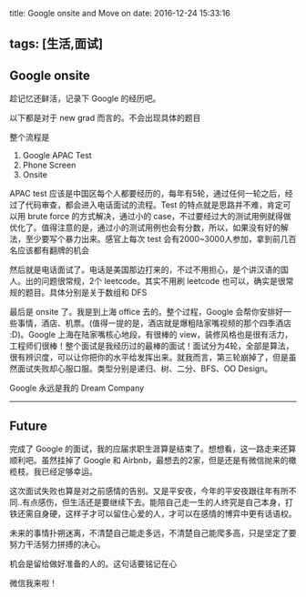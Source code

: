 title: Google onsite and Move on
date: 2016-12-24 15:33:16

tags: [生活,面试]
---

## Google onsite

趁记忆还鲜活，记录下 Google 的经历吧。

<!--more-->

以下都是对于 new grad 而言的。不会出现具体的题目

整个流程是 

1. Google APAC Test
2. Phone Screen
3. Onsite

APAC test 应该是中国区每个人都要经历的，每年有5轮，通过任何一轮之后，经过了代码审查，都会进入电话面试的流程。Test 的特点就是思路并不难，肯定可以用 brute force 的方式解决，通过小的 case，不过要经过大的测试用例就得做优化了。值得注意的是，通过小的测试用例也会有分数，所以，如果没有好的解法，至少要写个暴力出来。感官上每次 test 会有2000~3000人参加，拿到前几百名应该都有翻牌的机会

然后就是电话面试了。电话是美国那边打来的，不过不用担心，是个讲汉语的国人。出的问题很常规，2个 leetcode。其实不用刷 leetcode 也可以，确实是很常规的题目。具体分别是关于数组和 DFS

最后是 onsite 了。我是到上海 office 去的。整个过程，Google 会帮你安排好一些事情，酒店、机票。(值得一提的是，酒店就是爆粗陆家嘴视频的那个四季酒店 :D)。Google 上海在陆家嘴核心地段，有很棒的 view，装修风格也是很有活力，工程师们很棒！整个面试是我经历过的最棒的面试！面试分为4轮，全部是算法，很有辨识度，可以让你把你的水平给发挥出来。就我而言，第三轮崩掉了，但是虽然面试失败却心服口服。类型分别是递归、树、二分、BFS、OO Design。

Google 永远是我的 Dream Company

---

## Future

完成了 Google 的面试，我的应届求职生涯算是结束了。想想看，这一路走来还算顺利吧。虽然挂掉了 Google 和 Airbnb，最想去的2家，但是还是有微信抛来的橄榄枝。我已经足够幸运。

这次面试失败也算是对之前感情的告别。又是平安夜，今年的平安夜跟往年有所不同..有点感伤，但生活还是要继续下去。能陪自己走一生的人终究是自己本身，打铁还需自身硬，这样子才可以留住心爱的人，才可以在感情的博弈中更有话语权。

未来的事情扑朔迷离，不清楚自己能走多远，不清楚自己能爬多高，只是坚定了要努力干活努力拼搏的决心。

机会是留给做好准备的人的。这句话要铭记在心

微信我来啦！
